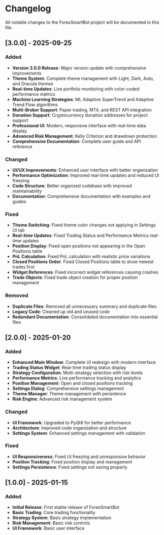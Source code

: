 # Changelog

All notable changes to the ForexSmartBot project will be documented in this file.

## [3.0.0] - 2025-09-25

### Added
- **Version 3.0.0 Release**: Major version update with comprehensive improvements
- **Theme System**: Complete theme management with Light, Dark, Auto, and Dracula themes
- **Real-time Updates**: Live portfolio monitoring with color-coded performance metrics
- **Machine Learning Strategies**: ML Adaptive SuperTrend and Adaptive Trend Flow algorithms
- **Multi-Broker Support**: Paper trading, MT4, and REST API integration
- **Donation Support**: Cryptocurrency donation addresses for project support
- **Professional UI**: Modern, responsive interface with real-time data display
- **Advanced Risk Management**: Kelly Criterion and drawdown protection
- **Comprehensive Documentation**: Complete user guide and API reference

### Changed
- **UI/UX Improvements**: Enhanced user interface with better organization
- **Performance Optimization**: Improved real-time updates and reduced UI freezing
- **Code Structure**: Better organized codebase with improved maintainability
- **Documentation**: Comprehensive documentation with examples and guides

### Fixed
- **Theme Switching**: Fixed theme color changes not applying in Settings UI tab
- **Real-time Updates**: Fixed Trading Status and Performance Metrics real-time updates
- **Position Display**: Fixed open positions not appearing in the Open Positions table
- **PnL Calculation**: Fixed PnL calculation with realistic price variations
- **Closed Positions Order**: Fixed Closed Positions table to show newest trades first
- **Widget References**: Fixed incorrect widget references causing crashes
- **Trade Objects**: Fixed trade object creation for proper position management

### Removed
- **Duplicate Files**: Removed all unnecessary summary and duplicate files
- **Legacy Code**: Cleaned up old and unused code
- **Redundant Documentation**: Consolidated documentation into essential files

## [2.0.0] - 2025-01-20

### Added
- **Enhanced Main Window**: Complete UI redesign with modern interface
- **Trading Status Widget**: Real-time trading status display
- **Strategy Configuration**: Multi-strategy selection with risk levels
- **Performance Metrics**: Live performance tracking and analytics
- **Position Management**: Open and closed positions tracking
- **Settings Dialog**: Comprehensive settings management
- **Theme Manager**: Theme management with persistence
- **Risk Engine**: Advanced risk management system

### Changed
- **UI Framework**: Upgraded to PyQt6 for better performance
- **Architecture**: Improved code organization and structure
- **Settings System**: Enhanced settings management with validation

### Fixed
- **UI Responsiveness**: Fixed UI freezing and unresponsive behavior
- **Position Tracking**: Fixed position display and management
- **Settings Persistence**: Fixed settings not saving properly

## [1.0.0] - 2025-01-15

### Added
- **Initial Release**: First stable release of ForexSmartBot
- **Basic Trading**: Core trading functionality
- **Strategy System**: Basic strategy implementation
- **Risk Management**: Basic risk controls
- **UI Framework**: Basic user interface
